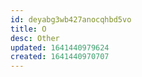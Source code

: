 ```yaml
---
id: deyabg3wb427anocqhbd5vo
title: O
desc: Other
updated: 1641440979624
created: 1641440970707
---
```



